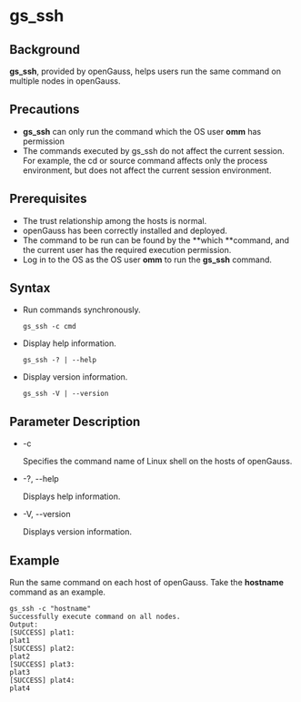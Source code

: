 # gs\_ssh<a name="EN-US_TOPIC_0249632288"></a>

## Background<a name="en-us_topic_0237152344_en-us_topic_0059777951_section12241205518358"></a>

**gs\_ssh**, provided by openGauss, helps users run the same command on multiple nodes in openGauss.

## Precautions

- **gs_ssh** can only run the command which the OS user **omm** has permission
- The commands executed by gs_ssh do not affect the current session. For example, the cd or source command affects only the process environment, but does not affect the current session environment.

## Prerequisites<a name="en-us_topic_0237152344_en-us_topic_0059777951_sa146d07733084d8292706efa87117d57"></a>

-   The trust relationship among the hosts is normal.
-   openGauss has been correctly installed and deployed.
-   The command to be run can be found by the  **which **command, and the current user has the required execution permission.
-   Log in to the OS as the OS user  **omm**  to run the  **gs\_ssh**  command.

## Syntax<a name="en-us_topic_0237152344_en-us_topic_0059777951_s1b40498eb43141dcb07e36a6a51325f1"></a>

-   Run commands synchronously.

    ```
    gs_ssh -c cmd
    ```

-   Display help information.

    ```
    gs_ssh -? | --help
    ```

-   Display version information.

    ```
    gs_ssh -V | --version
    ```


## Parameter Description<a name="en-us_topic_0237152344_en-us_topic_0059777951_s1c5e9dfd204245b4a2f0191f9db1116f"></a>

-   -c

    Specifies the command name of Linux shell on the hosts of openGauss.

-   -?, --help

    Displays help information.

-   -V, --version

    Displays version information.


## Example<a name="en-us_topic_0237152344_en-us_topic_0059777951_s1cb93e63c1a247459e187aba833e8133"></a>

Run the same command on each host of openGauss. Take the  **hostname**  command as an example.

```
gs_ssh -c "hostname"
Successfully execute command on all nodes.
Output:
[SUCCESS] plat1:
plat1
[SUCCESS] plat2:
plat2
[SUCCESS] plat3:
plat3
[SUCCESS] plat4:
plat4
```

